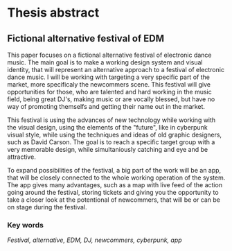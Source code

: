 # Thesis abstract
## Fictional alternative festival of EDM
This paper focuses on a fictional alternative festival of electronic dance music. 
The main goal is to make a working design system and visual identity, that will represent an alternative approach to a festival of electronic dance music. 
I will be working with targeting a very specific part of the market, more specificaly the newcommers scene. 
This festival will give opportunities for those, who are talented and hard working in the music field, being great DJ's, making music or are vocally blessed,
but have no way of promoting themselfs and getting their name out in the market.

This festival is using the advances of new technology while working with the visual design,
using the elements of the "future", like in cyberpunk visual style, while using the techniques and ideas of old graphic designers, such as David Carson.
The goal is to reach a specific target group with a very memorable design, while simultaniously catching and eye and be attractive.

To expand possibilities of the festival, a big part of the work will be an app,
that will be closely connected to the whole working operation of the system.
The app gives many advantages, such as a map with live feed of the action going around the festival,
storing tickets and giving you the opportunity to take a closer look at the potentional of newcommers,
that will be or can be on stage during the festival.

### Key words
<i> Festival, alternative, EDM, DJ, newcommers, cyberpunk, app </i>
